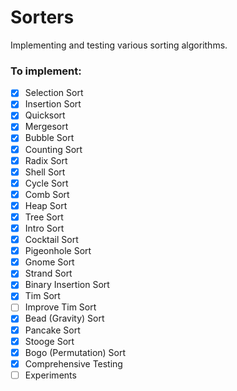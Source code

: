 # Sorters
Implementing and testing various sorting algorithms.

### To implement:
- [x] Selection Sort
- [x] Insertion Sort
- [x] Quicksort
- [x] Mergesort
- [x] Bubble Sort
- [x] Counting Sort
- [x] Radix Sort
- [x] Shell Sort
- [x] Cycle Sort
- [x] Comb Sort
- [x] Heap Sort
- [x] Tree Sort
- [x] Intro Sort
- [x] Cocktail Sort
- [x] Pigeonhole Sort
- [x] Gnome Sort
- [x] Strand Sort
- [x] Binary Insertion Sort
- [x] Tim Sort
- [ ] Improve Tim Sort
- [x] Bead (Gravity) Sort
- [x] Pancake Sort
- [x] Stooge Sort
- [x] Bogo (Permutation) Sort
- [x] Comprehensive Testing
- [ ] Experiments
